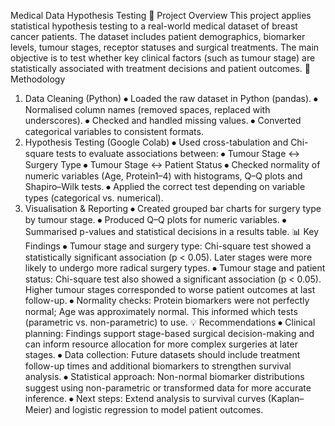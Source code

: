 Medical Data Hypothesis Testing
📝 Project Overview
This project applies statistical hypothesis testing to a real-world medical dataset of breast cancer patients. The dataset includes patient demographics, biomarker levels, tumour stages, receptor statuses and surgical treatments.
The main objective is to test whether key clinical factors (such as tumour stage) are statistically associated with treatment decisions and patient outcomes.
🧩 Methodology
1.	Data Cleaning (Python)
⦁	Loaded the raw dataset in Python (pandas).
⦁	Normalised column names (removed spaces, replaced with underscores).
⦁	Checked and handled missing values.
⦁	Converted categorical variables to consistent formats.
2.	Hypothesis Testing (Google Colab)
⦁	Used cross-tabulation and Chi-square tests to evaluate associations between:
⦁	Tumour Stage ↔ Surgery Type
⦁	Tumour Stage ↔ Patient Status
⦁	Checked normality of numeric variables (Age, Protein1–4) with histograms, Q–Q plots and Shapiro–Wilk tests.
⦁	Applied the correct test depending on variable types (categorical vs. numerical).
3.	Visualisation & Reporting
⦁	Created grouped bar charts for surgery type by tumour stage.
⦁	Produced Q–Q plots for numeric variables.
⦁	Summarised p-values and statistical decisions in a results table.
📊 Key Findings
⦁	Tumour stage and surgery type:
Chi-square test showed a statistically significant association (p < 0.05). Later stages were more likely to undergo more radical surgery types.
⦁	Tumour stage and patient status:
Chi-square test also showed a significant association (p < 0.05). Higher tumour stages corresponded to worse patient outcomes at last follow-up.
⦁	Normality checks:
Protein biomarkers were not perfectly normal; Age was approximately normal. This informed which tests (parametric vs. non-parametric) to use.
💡 Recommendations
⦁	Clinical planning: Findings support stage-based surgical decision-making and can inform resource allocation for more complex surgeries at later stages.
⦁	Data collection: Future datasets should include treatment follow-up times and additional biomarkers to strengthen survival analysis.
⦁	Statistical approach: Non-normal biomarker distributions suggest using non-parametric or transformed data for more accurate inference.
⦁	Next steps: Extend analysis to survival curves (Kaplan–Meier) and logistic regression to model patient outcomes.
